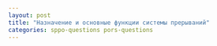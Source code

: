 ```yaml
---
layout: post
title: "Назначение и основные функции системы прерываний"
categories: sppo-questions pors-questions
---
```

